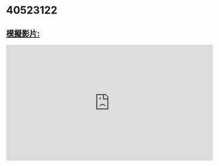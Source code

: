 # 40523122

## [模擬影片:](https://youtu.be/sgbIkpronNc)

<iframe width="560" height="315" src="https://www.youtube.com/embed/sgbIkpronNc" frameborder="0" allow="autoplay; encrypted-media" allowfullscreen></iframe>



